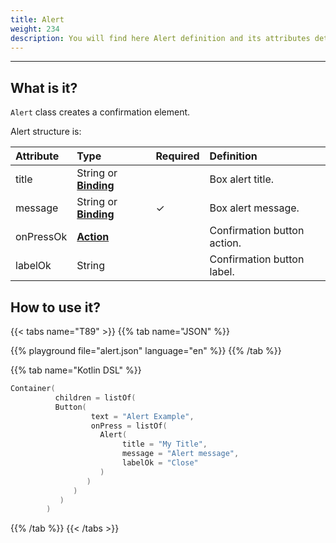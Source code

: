 ```yaml
---
title: Alert
weight: 234
description: You will find here Alert definition and its attributes details
---
```


---

## What is it?

`Alert` class creates a confirmation element.  


Alert structure is:

| Attribute | Type | Required | Definition |
| :--- | :--- | :--- | :--- |
| title | String or [**Binding**](https://docs.usebeagle.io/v/v1.0-en/api/context#bindings) |  | Box alert title. |
| message | String or [**Binding**](https://docs.usebeagle.io/v/v1.0-en/api/context#bindings) |        ✓ | Box alert message. |
| onPressOk | [**Action**](https://docs.usebeagle.io/v/v1.0-en/api/actions) |  | Confirmation button action.  |
| labelOk | String |  | Confirmation button label. |

## How to use it?

{{< tabs name="T89" >}}
{{% tab name="JSON" %}}
<!-- json-playground:alert.json
{
    "_beagleComponent_": "beagle:container",
    "children": [
      {
        "_beagleComponent_": "beagle:button",
        "text": "Alert Example",
        "onPress": [
          {
            "_beagleAction_": "beagle:alert",
            "title": "My Title",
            "message": "Alert message",
            "labelOk": "Close"
              }
            ]
          }
        ]
      }
-->
{{% playground file="alert.json" language="en" %}}
{{% /tab %}}

{{% tab name="Kotlin DSL" %}}
```kotlin
Container(
          children = listOf(
          Button(
                  text = "Alert Example",
                  onPress = listOf(
                    Alert(
                         title = "My Title",
                         message = "Alert message",
                         labelOk = "Close"
                    )
                 )
              )
           )
        )
```
{{% /tab %}}
{{< /tabs >}}
